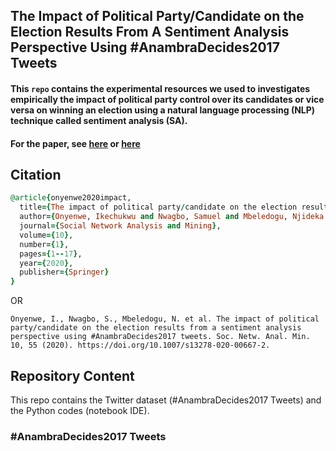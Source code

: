 ## The Impact of Political Party/Candidate on the Election Results From A Sentiment Analysis Perspective Using #AnambraDecides2017 Tweets
####  This ```repo```  contains the experimental resources we used to investigates empirically the impact of political party control over its candidates or vice versa on winning an election using a natural language processing (NLP) technique called sentiment analysis (SA).

#### For the paper, see [here](https://link.springer.com/article/10.1007/s13278-020-00667-2) or [here](https://www.researchgate.net/publication/342723934_The_impact_of_political_partycandidate_on_the_election_results_from_a_sentiment_analysis_perspective_using_AnambraDecides2017_tweets)

## Citation
```ruby
@article{onyenwe2020impact,
  title={The impact of political party/candidate on the election results from a sentiment analysis perspective using\# AnambraDecides2017 tweets},
  author={Onyenwe, Ikechukwu and Nwagbo, Samuel and Mbeledogu, Njideka and Onyedinma, Ebele},
  journal={Social Network Analysis and Mining},
  volume={10},
  number={1},
  pages={1--17},
  year={2020},
  publisher={Springer}
}
```
OR

```
Onyenwe, I., Nwagbo, S., Mbeledogu, N. et al. The impact of political party/candidate on the election results from a sentiment analysis perspective using #AnambraDecides2017 tweets. Soc. Netw. Anal. Min. 10, 55 (2020). https://doi.org/10.1007/s13278-020-00667-2.
```

## Repository Content
This repo contains the Twitter dataset (#AnambraDecides2017 Tweets) and the Python codes (notebook IDE).

### \#AnambraDecides2017 Tweets
